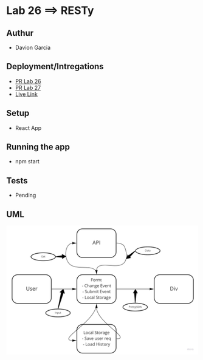 # Lab 26 ==> RESTy

## Authur

- Davion Garcia

## Deployment/Intregations

- [PR Lab 26](https://github.com/Vektur/resty/pull/3)
- [PR Lab 27](https://github.com/Vektur/resty/pull/5)
- [Live Link](https://60a859b274ddfe28cbe065ae--xenodochial-wescoff-80f94a.netlify.app/)

## Setup

- React App

## Running the app

- npm start

## Tests

- Pending

## UML

![UML-Lab27](uml-lab-27.jpg)
